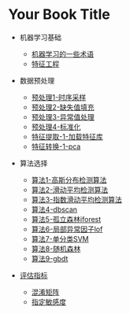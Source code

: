 # Your Book Title

- 机器学习基础
  * [机器学习的一些术语](机器学习基础/机器学习的一些术语.md)
  * [特征工程](机器学习基础/特征工程.md)

- 数据预处理
  * [预处理1-时序采样](数据预处理/预处理1-时序采样.md)
  * [预处理2-缺失值填充](数据预处理/预处理2-缺失值填充.md)
  * [预处理3-异常值处理](数据预处理/预处理3-异常值处理.md)
  * [预处理4-标准化](数据预处理/预处理4-标准化.md)
  * [特征提取-1-加载特征库](数据预处理/特征提取-1-加载特征库.md)
  * [特征转换-1-pca](数据预处理/特征转换-1-pca.md)

- 算法选择
  * [算法1-高斯分布检测算法](算法选择/算法1-高斯分布检测算法.md)
  * [算法2-滑动平均检测算法](算法选择/算法2-滑动平均检测算法.md)
  * [算法3-指数滑动平均检测算法](算法选择/算法3-指数滑动平均检测算法.md)
  * [算法4-dbscan](算法选择/算法4-dbscan.md)
  * [算法5-孤立森林iforest](算法选择/算法5-孤立森林iforest.md)
  * [算法6-局部异常因子lof](算法选择/算法6-局部异常因子lof.md)
  * [算法7-单分类SVM](算法选择/算法7-单分类SVM.md)
  * [算法8-随机森林](算法选择/算法8-随机森林.md)
  * [算法9-gbdt](算法选择/算法9-gbdt.md)
- [评估指标](评估指标/评估指标.md)
  * [混淆矩阵](评估指标/混淆矩阵.md)
  * [指定敏感度](评估指标/指定敏感度.md)
